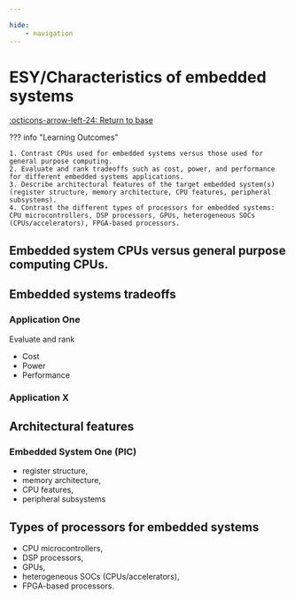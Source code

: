 ```yaml
---

hide:
    - navigation
---
```

# ESY/Characteristics of embedded systems

[:octicons-arrow-left-24: Return to base](/Bodies-of-Knowledge/Embedded-Systems)

??? info "Learning Outcomes"

    1. Contrast CPUs used for embedded systems versus those used for general purpose computing.
    2. Evaluate and rank tradeoffs such as cost, power, and performance for different embedded systems applications.
    3. Describe architectural features of the target embedded system(s) (register structure, memory architecture, CPU features, peripheral subsystems). 
    4. Contrast the different types of processors for embedded systems: CPU microcontrollers, DSP processors, GPUs, heterogeneous SOCs (CPUs/accelerators), FPGA-based processors.

## Embedded system CPUs versus general purpose computing CPUs.

## Embedded systems tradeoffs

### Application One

Evaluate and rank 

- Cost
- Power
- Performance 

### Application X

## Architectural features

### Embedded System One (PIC)

- register structure, 
- memory architecture, 
- CPU features, 
- peripheral subsystems

## Types of processors for embedded systems

- CPU microcontrollers, 
- DSP processors, 
- GPUs, 
- heterogeneous SOCs (CPUs/accelerators), 
- FPGA-based processors.